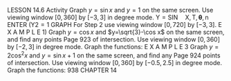 LESSON 14.6
Activity
Graph $y=\sin x$ and $y=1$ on the same screen.
Use viewing window $[0,360]$ by $[-3,3]$ in degree mode.
$\mathrm{Y}=\mathrm{SIN} \quad \mathrm{X}, \mathrm{T}, \boldsymbol{\theta}, \mathrm{n}$ ENTER $(\mathrm{Y} 2=1$ GRAPH
For Step 2 use viewing window $[0,720]$ by $[-3,3]$.
E X A M P L E 1) Graph $y=\cos x$ and $y=\sqrt{3}-\cos x$ on the same screen, and find any points Page 923 of intersection.
Use viewing window $[0,360]$ by $[-2,3]$ in degree mode.
Graph the functions:
E X A M P L E 3 Graph $y=2 \cos ^{2} x$ and $y=\sin x+1$ on the same screen, and find any Page 924 points of intersection.
Use viewing window $[0,360]$ by $[-0.5,2.5]$ in degree mode.
Graph the functions:
938
CHAPTER 14